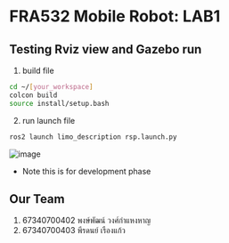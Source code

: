 # FRA532 Mobile Robot: LAB1

## Testing Rviz view and Gazebo run
1) build file
```bash
cd ~/[your_workspace]
colcon build
source install/setup.bash 
```
2) run launch file
```bash
ros2 launch limo_description rsp.launch.py
```
![image](https://github.com/user-attachments/assets/7ff2a964-89a6-4e39-8077-7e307e79917f)

* Note this is for development phase

## Our Team

1. 67340700402 พงษ์พัฒน์ วงศ์กำแหงหาญ
2. 67340700403 พีรดนย์ เรืองแก้ว
